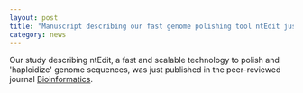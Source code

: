 ```yaml
---  
layout: post  
title: "Manuscript describing our fast genome polishing tool ntEdit just published"
category: news  
---  
```


Our study describing ntEdit, a fast and scalable technology to polish and 'haploidize' genome sequences, was just published in the peer-reviewed journal [Bioinformatics](https://doi.org/10.1093/bioinformatics/btz400).
